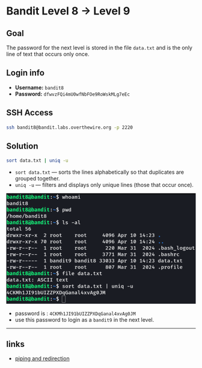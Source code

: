 # Bandit Level 8 → Level 9


## Goal
The password for the next level is stored in the file `data.txt` and is the only line of text that occurs only once.


## Login info
- **Username:** `bandit8`
- **Password:** `dfwvzFQi4mU0wfNbFOe9RoWskMLg7eEc`


## SSH Access

```bash
ssh bandit8@bandit.labs.overthewire.org -p 2220
```


## Solution
```bash
sort data.txt | uniq -u
```
- `sort data.txt` — sorts the lines alphabetically so that duplicates are grouped together.
- `uniq -u` — filters and displays only unique lines (those that occur once).

![level 8](/image/level8.png)


- password is : `4CKMh1JI91bUIZZPXDqGanal4xvAg0JM`
- use this password to login as a `bandit9` in the next level.

------

## links
- [piping and redirection](https://ryanstutorials.net/linuxtutorial/piping.php)